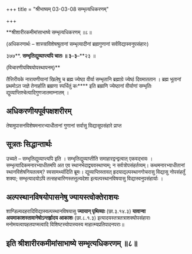 +++
title = "श्रीभाष्यम् 03-03-08 सम्भृत्यधिकरणम्"

+++
<div claऽऽ="elementor-widget-container">

**श्रीशारीरकमीमांसाभाष्ये सम्भृत्यधिकरणम् ॥८॥

(अधिकरणार्थः – शास्त्राविशेषश्रुतानां सम्भृत्यादीनां ब्रह्मगुणानां सर्वविद्यास्वनुपसंहारः)

३७७**. **सम्भृतिद्युव्याप्त्यपि चातः ॥ ३**–**३**–**२३ ॥

(विचारणीयविषयोपस्थापनम्)**

तैत्तिरीयके नारायणीयानां खिलेषु च ब्रह्म ज्येष्ठा वीर्या सम्भृतानि ब्रह्माग्रे ज्येष्ठं दिवमाततान । ब्रह्म भूतानां प्रथमोऽत जज्ञे तेनार्हाति ब्रह्मणा स्पर्धितुं कः**** इति ब्रह्मणि ज्येष्ठानां वीर्याणां सम्भृतिः द्युव्याप्तिश्चेत्यादिगुणजातमाम्नातम् ।

## अधिकरणीयपूर्वपक्षशरीरम्

तेषामुपासनविशेषमनारभ्याधीतानां गुणानां सर्वासु विद्यासूपसंहारे प्राप्त

## सूत्रतः सिद्धान्तार्थः

उच्यते – सम्भृतिद्युव्याप्त्यपि इति । सम्भृतिद्युव्याप्तीति समाहारद्वन्द्वत्वात् एकवद्भावः । सम्भृत्यादिकमनारभ्याधीतमपि अत एव स्थानभेदाद्व्यवस्थाप्यम्; न सर्वत्रोपसंहर्तव्यम्। कथमनारभ्याधीतानां स्थानविशेषनियतत्वम्? स्वसामर्थ्यादिति ब्रूमः। द्युव्याप्तिस्तावत् हृदयाद्यल्पस्थानगोचरासु विद्यासु नोपसंहर्तुं शक्या; सम्भृत्यादयोऽपि तत्सहचारिणस्तत्तुल्यदेशा इत्यल्पस्थानविषयासु विद्यास्वनुपसंहार्याः ।

## अल्पस्थानविषयोपासनेषु ज्यायस्त्वोक्तेराशयः

शाण्डिल्यदहरादिविद्यास्वल्पस्थानविषयासु **ज्यायान् पृथिव्याः** (छा.३.१४.३) **यावान्वा अयमाकाशस्तावानेषोऽन्तर्हृादय आकाशः** (छा.८.१.३) इत्यादयस्तत्रतत्राशक्योपसंहाराः मनोमयत्वापहतपाप्मत्वादि विशिष्टस्योपास्यस्य माहात्म्यप्रतिपादनपराः॥

## इति श्रीशारीरकमीमांसाभाष्ये सम्भृत्यधिकरणम् ॥८॥

</div>
